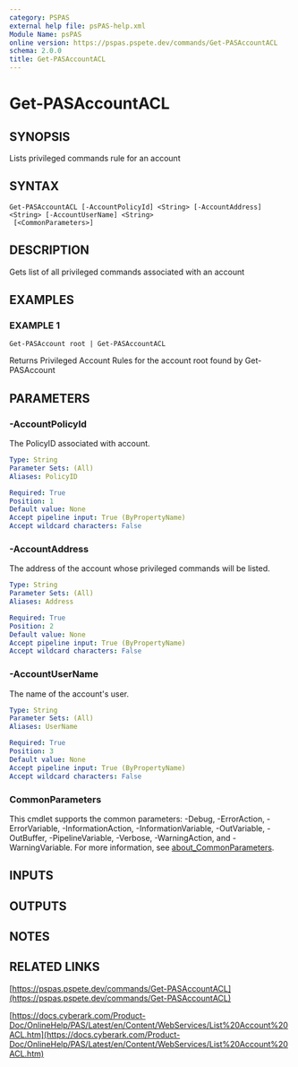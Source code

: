 ```yaml
---
category: PSPAS
external help file: psPAS-help.xml
Module Name: psPAS
online version: https://pspas.pspete.dev/commands/Get-PASAccountACL
schema: 2.0.0
title: Get-PASAccountACL
---
```


# Get-PASAccountACL

## SYNOPSIS
Lists privileged commands rule for an account

## SYNTAX

```
Get-PASAccountACL [-AccountPolicyId] <String> [-AccountAddress] <String> [-AccountUserName] <String>
 [<CommonParameters>]
```

## DESCRIPTION
Gets list of all privileged commands associated with an account

## EXAMPLES

### EXAMPLE 1
```
Get-PASAccount root | Get-PASAccountACL
```

Returns Privileged Account Rules for the account root found by Get-PASAccount

## PARAMETERS

### -AccountPolicyId
The PolicyID associated with account.

```yaml
Type: String
Parameter Sets: (All)
Aliases: PolicyID

Required: True
Position: 1
Default value: None
Accept pipeline input: True (ByPropertyName)
Accept wildcard characters: False
```

### -AccountAddress
The address of the account whose privileged commands will be listed.

```yaml
Type: String
Parameter Sets: (All)
Aliases: Address

Required: True
Position: 2
Default value: None
Accept pipeline input: True (ByPropertyName)
Accept wildcard characters: False
```

### -AccountUserName
The name of the account's user.

```yaml
Type: String
Parameter Sets: (All)
Aliases: UserName

Required: True
Position: 3
Default value: None
Accept pipeline input: True (ByPropertyName)
Accept wildcard characters: False
```

### CommonParameters
This cmdlet supports the common parameters: -Debug, -ErrorAction, -ErrorVariable, -InformationAction, -InformationVariable, -OutVariable, -OutBuffer, -PipelineVariable, -Verbose, -WarningAction, and -WarningVariable. For more information, see [about_CommonParameters](http://go.microsoft.com/fwlink/?LinkID=113216).

## INPUTS

## OUTPUTS

## NOTES

## RELATED LINKS

[https://pspas.pspete.dev/commands/Get-PASAccountACL](https://pspas.pspete.dev/commands/Get-PASAccountACL)

[https://docs.cyberark.com/Product-Doc/OnlineHelp/PAS/Latest/en/Content/WebServices/List%20Account%20ACL.htm](https://docs.cyberark.com/Product-Doc/OnlineHelp/PAS/Latest/en/Content/WebServices/List%20Account%20ACL.htm)
